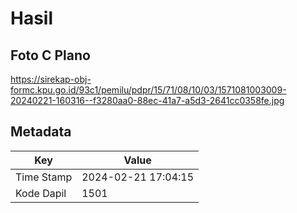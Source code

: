 # Hasil

## Foto C Plano

https://sirekap-obj-formc.kpu.go.id/93c1/pemilu/pdpr/15/71/08/10/03/1571081003009-20240221-160316--f3280aa0-88ec-41a7-a5d3-2641cc0358fe.jpg


## Metadata

| Key        | Value               |
| ---------- | ------------------- |
| Time Stamp | 2024-02-21 17:04:15 |
| Kode Dapil | 1501                |



